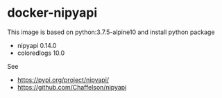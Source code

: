 # docker-nipyapi
This image is based on python:3.7.5-alpine10 and install python package

- nipyapi 0.14.0
- coloredlogs 10.0

See
- https://pypi.org/project/nipyapi/
- https://github.com/Chaffelson/nipyapi
